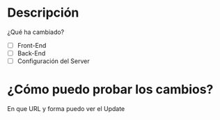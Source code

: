 # Descripción
¿Qué ha cambiado?

-[ ] Front-End
-[ ] Back-End
-[ ] Configuración del Server

# ¿Cómo puedo probar los cambios?
En que URL y forma puedo ver el Update

